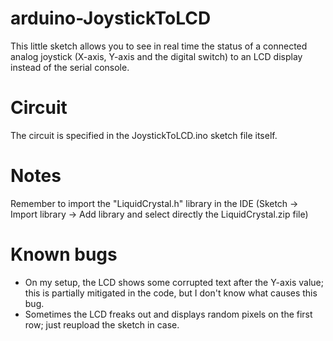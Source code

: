 # arduino-JoystickToLCD

This little sketch allows you to see in real time the status of a connected analog joystick (X-axis, Y-axis and the digital switch) to an LCD display instead of the serial console.

# Circuit

The circuit is specified in the JoystickToLCD.ino sketch file itself.

# Notes

Remember to import the "LiquidCrystal.h" library in the IDE (Sketch -> Import library -> Add library and select directly the LiquidCrystal.zip file)

# Known bugs

  - On my setup, the LCD shows some corrupted text after the Y-axis value; this is partially mitigated in the code, but I don't know what causes this bug.
  - Sometimes the LCD freaks out and displays random pixels on the first row; just reupload the sketch in case.
